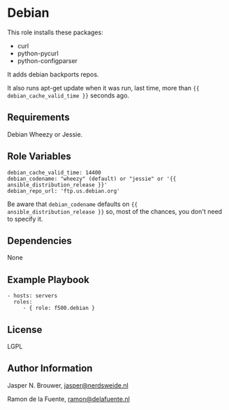 Debian
========

This role installs these packages:

* curl
* python-pycurl
* python-configparser

It adds debian backports repos. 

It also runs apt-get update when it was run, last time, more than `{{ debian_cache_valid_time }}` seconds ago.

Requirements
------------

Debian Wheezy or Jessie.

Role Variables
--------------

    debian_cache_valid_time: 14400
    debian_codename: "wheezy" (default) or "jessie" or '{{ ansible_distribution_release }}'
    debian_repo_url: 'ftp.us.debian.org'

Be aware that `debian_codename` defaults on `{{ ansible_distribution_release }}` so, most of the chances, you don't need to specify it.


Dependencies
-------------------------

None

Example Playbook
-------------------------

    - hosts: servers
      roles:
         - { role: f500.debian }

License
-------

LGPL

Author Information
------------------

Jasper N. Brouwer, jasper@nerdsweide.nl

Ramon de la Fuente, ramon@delafuente.nl
